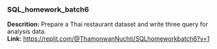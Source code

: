 ### SQL_homework_batch6
**Descrition:** Prepare a Thai restaurant dataset and write three query for analysis data.
<br>**Link:** https://replit.com/@ThamonwanNuchti/SQLhomeworkbatch6?v=1

